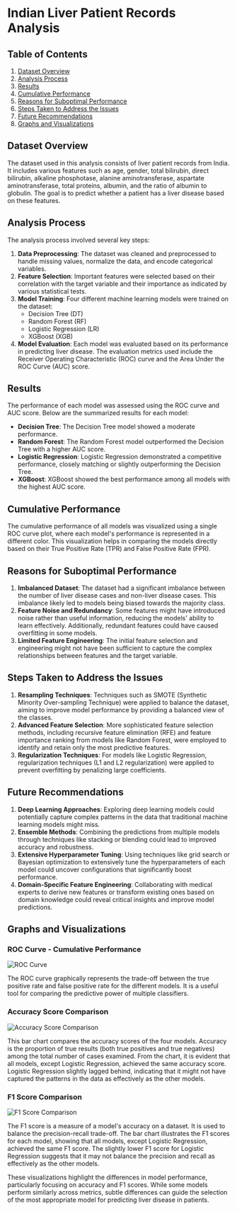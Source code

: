 # Indian Liver Patient Records Analysis

## Table of Contents

1. [Dataset Overview](#dataset-overview)
2. [Analysis Process](#analysis-process)
3. [Results](#results)
4. [Cumulative Performance](#cumulative-performance)
5. [Reasons for Suboptimal Performance](#reasons-for-suboptimal-performance)
6. [Steps Taken to Address the Issues](#steps-taken-to-address-the-issues)
7. [Future Recommendations](#future-recommendations)
8. [Graphs and Visualizations](#graphs-and-visualizations)

## Dataset Overview

The dataset used in this analysis consists of liver patient records from India. It includes various features such as age, gender, total bilirubin, direct bilirubin, alkaline phosphotase, alanine aminotransferase, aspartate aminotransferase, total proteins, albumin, and the ratio of albumin to globulin. The goal is to predict whether a patient has a liver disease based on these features.

## Analysis Process

The analysis process involved several key steps:

1. **Data Preprocessing**: The dataset was cleaned and preprocessed to handle missing values, normalize the data, and encode categorical variables.
2. **Feature Selection**: Important features were selected based on their correlation with the target variable and their importance as indicated by various statistical tests.
3. **Model Training**: Four different machine learning models were trained on the dataset:
   - Decision Tree (DT)
   - Random Forest (RF)
   - Logistic Regression (LR)
   - XGBoost (XGB)
4. **Model Evaluation**: Each model was evaluated based on its performance in predicting liver disease. The evaluation metrics used include the Receiver Operating Characteristic (ROC) curve and the Area Under the ROC Curve (AUC) score.

## Results

The performance of each model was assessed using the ROC curve and AUC score. Below are the summarized results for each model:

- **Decision Tree**: The Decision Tree model showed a moderate performance.
- **Random Forest**: The Random Forest model outperformed the Decision Tree with a higher AUC score.
- **Logistic Regression**: Logistic Regression demonstrated a competitive performance, closely matching or slightly outperforming the Decision Tree.
- **XGBoost**: XGBoost showed the best performance among all models with the highest AUC score.

## Cumulative Performance

The cumulative performance of all models was visualized using a single ROC curve plot, where each model's performance is represented in a different color. This visualization helps in comparing the models directly based on their True Positive Rate (TPR) and False Positive Rate (FPR).

## Reasons for Suboptimal Performance

1. **Imbalanced Dataset**: The dataset had a significant imbalance between the number of liver disease cases and non-liver disease cases. This imbalance likely led to models being biased towards the majority class.
2. **Feature Noise and Redundancy**: Some features might have introduced noise rather than useful information, reducing the models' ability to learn effectively. Additionally, redundant features could have caused overfitting in some models.
3. **Limited Feature Engineering**: The initial feature selection and engineering might not have been sufficient to capture the complex relationships between features and the target variable.

## Steps Taken to Address the Issues

1. **Resampling Techniques**: Techniques such as SMOTE (Synthetic Minority Over-sampling Technique) were applied to balance the dataset, aiming to improve model performance by providing a balanced view of the classes.
2. **Advanced Feature Selection**: More sophisticated feature selection methods, including recursive feature elimination (RFE) and feature importance ranking from models like Random Forest, were employed to identify and retain only the most predictive features.
3. **Regularization Techniques**: For models like Logistic Regression, regularization techniques (L1 and L2 regularization) were applied to prevent overfitting by penalizing large coefficients.

## Future Recommendations

1. **Deep Learning Approaches**: Exploring deep learning models could potentially capture complex patterns in the data that traditional machine learning models might miss.
2. **Ensemble Methods**: Combining the predictions from multiple models through techniques like stacking or blending could lead to improved accuracy and robustness.
3. **Extensive Hyperparameter Tuning**: Using techniques like grid search or Bayesian optimization to extensively tune the hyperparameters of each model could uncover configurations that significantly boost performance.
4. **Domain-Specific Feature Engineering**: Collaborating with medical experts to derive new features or transform existing ones based on domain knowledge could reveal critical insights and improve model predictions.

## Graphs and Visualizations

### ROC Curve - Cumulative Performance

![ROC Curve](images/output.png)

The ROC curve graphically represents the trade-off between the true positive rate and false positive rate for the different models. It is a useful tool for comparing the predictive power of multiple classifiers.

### Accuracy Score Comparison

![Accuracy Score Comparison](images/accuracy.png)

This bar chart compares the accuracy scores of the four models. Accuracy is the proportion of true results (both true positives and true negatives) among the total number of cases examined. From the chart, it is evident that all models, except Logistic Regression, achieved the same accuracy score. Logistic Regression slightly lagged behind, indicating that it might not have captured the patterns in the data as effectively as the other models.

### F1 Score Comparison

![F1 Score Comparison](images/F1%20score.png)

The F1 score is a measure of a model's accuracy on a dataset. It is used to balance the precision-recall trade-off. The bar chart illustrates the F1 scores for each model, showing that all models, except Logistic Regression, achieved the same F1 score. The slightly lower F1 score for Logistic Regression suggests that it may not balance the precision and recall as effectively as the other models.


These visualizations highlight the differences in model performance, particularly focusing on accuracy and F1 scores. While some models perform similarly across metrics, subtle differences can guide the selection of the most appropriate model for predicting liver disease in patients.